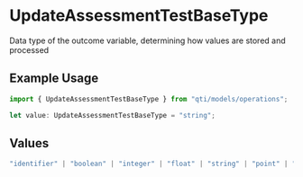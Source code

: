 # UpdateAssessmentTestBaseType

Data type of the outcome variable, determining how values are stored and processed

## Example Usage

```typescript
import { UpdateAssessmentTestBaseType } from "qti/models/operations";

let value: UpdateAssessmentTestBaseType = "string";
```

## Values

```typescript
"identifier" | "boolean" | "integer" | "float" | "string" | "point" | "pair" | "directedPair" | "duration" | "file" | "uri"
```